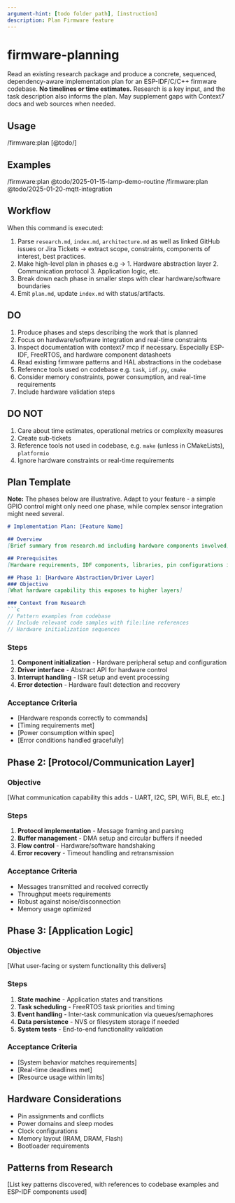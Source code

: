 ```yaml
---
argument-hint: [todo folder path], [instruction]
description: Plan Firmware feature
---
```


# firmware-planning

Read an existing research package and produce a concrete, sequenced, dependency-aware implementation plan for an ESP-IDF/C/C++ firmware codebase. **No timelines or time estimates.** Research is a key input, and the task description also informs the plan. May supplement gaps with Context7 docs and web sources when needed.

## Usage

/firmware:plan [@todo/<folder-name>] <plan topic or question>

## Examples

/firmware:plan @todo/2025-01-15-lamp-demo-routine
/firmware:plan @todo/2025-01-20-mqtt-integration

## Workflow

When this command is executed:

1. Parse `research.md`, `index.md`, `architecture.md` as well as linked GitHub issues or Jira Tickets → extract scope, constraints, components of interest, best practices.
2. Make high-level plan in phases e.g -> 1. Hardware abstraction layer 2. Communication protocol 3. Application logic, etc.
3. Break down each phase in smaller steps with clear hardware/software boundaries
4. Emit `plan.md`, update `index.md` with status/artifacts.

## DO

1. Produce phases and steps describing the work that is planned
2. Focus on hardware/software integration and real-time constraints
3. Inspect documentation with context7 mcp if necessary. Especially ESP-IDF, FreeRTOS, and hardware component datasheets
4. Read existing firmware patterns and HAL abstractions in the codebase
5. Reference tools used on codebase e.g. `task`, `idf.py`, `cmake`
6. Consider memory constraints, power consumption, and real-time requirements
7. Include hardware validation steps

## DO NOT

1. Care about time estimates, operational metrics or complexity measures
2. Create sub-tickets
3. Reference tools not used in codebase, e.g. `make` (unless in CMakeLists), `platformio`
4. Ignore hardware constraints or real-time requirements

## Plan Template

**Note:** The phases below are illustrative. Adapt to your feature - a simple GPIO control might only need one phase, while complex sensor integration might need several.

```markdown
# Implementation Plan: [Feature Name]

## Overview
[Brief summary from research.md including hardware components involved]

## Prerequisites
[Hardware requirements, IDF components, libraries, pin configurations if needed]

## Phase 1: [Hardware Abstraction/Driver Layer]
### Objective
[What hardware capability this exposes to higher layers]

### Context from Research
```c
// Pattern examples from codebase
// Include relevant code samples with file:line references
// Hardware initialization sequences
```

### Steps
1. **Component initialization** - Hardware peripheral setup and configuration
2. **Driver interface** - Abstract API for hardware control
3. **Interrupt handling** - ISR setup and event processing
4. **Error detection** - Hardware fault detection and recovery

### Acceptance Criteria
- [Hardware responds correctly to commands]
- [Timing requirements met]
- [Power consumption within spec]
- [Error conditions handled gracefully]

## Phase 2: [Protocol/Communication Layer]
### Objective
[What communication capability this adds - UART, I2C, SPI, WiFi, BLE, etc.]

### Steps
1. **Protocol implementation** - Message framing and parsing
2. **Buffer management** - DMA setup and circular buffers if needed
3. **Flow control** - Hardware/software handshaking
4. **Error recovery** - Timeout handling and retransmission

### Acceptance Criteria
- Messages transmitted and received correctly
- Throughput meets requirements
- Robust against noise/disconnection
- Memory usage optimized

## Phase 3: [Application Logic]
### Objective
[What user-facing or system functionality this delivers]

### Steps
1. **State machine** - Application states and transitions
2. **Task scheduling** - FreeRTOS task priorities and timing
3. **Event handling** - Inter-task communication via queues/semaphores
4. **Data persistence** - NVS or filesystem storage if needed
5. **System tests** - End-to-end functionality validation

### Acceptance Criteria
- [System behavior matches requirements]
- [Real-time deadlines met]
- [Resource usage within limits]

## Hardware Considerations
- Pin assignments and conflicts
- Power domains and sleep modes
- Clock configurations
- Memory layout (IRAM, DRAM, Flash)
- Bootloader requirements

## Patterns from Research
[List key patterns discovered, with references to codebase examples and ESP-IDF components used]
```